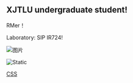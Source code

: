 ## XJTLU undergraduate student!

RMer！

Laboratory: SIP IR724!

<img src="https://github.com/kanade724/kanade724.github.io/blob/main/picture/6677bbbd660607121c53d947d5ec2cb.jpg" alt="图片">

![Static](https://github.com/kanade724/kanade724.github.io/blob/main/picture/6677bbbd660607121c53d947d5ec2cb.jpg)

[CSS](style.css)
